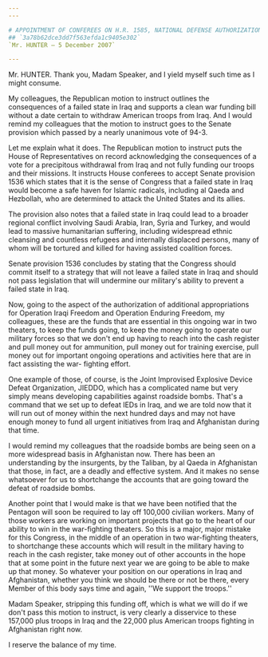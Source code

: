 ```yaml
---
---

# APPOINTMENT OF CONFEREES ON H.R. 1585, NATIONAL DEFENSE AUTHORIZATION  ACT FOR FISCAL YEAR 2008
## `3a78b62dce3dd7f563efda1c9405e302`
`Mr. HUNTER — 5 December 2007`

---
```



Mr. HUNTER. Thank you, Madam Speaker, and I yield myself such time as 
I might consume.

My colleagues, the Republican motion to instruct outlines the 
consequences of a failed state in Iraq and supports a clean war funding 
bill without a date certain to withdraw American troops from Iraq. And 
I would remind my colleagues that the motion to instruct goes to the 
Senate provision which passed by a nearly unanimous vote of 94-3.

Let me explain what it does. The Republican motion to instruct puts 
the House of Representatives on record acknowledging the consequences 
of a vote for a precipitous withdrawal from Iraq and not fully funding 
our troops and their missions. It instructs House conferees to accept 
Senate provision 1536 which states that it is the sense of Congress 
that a failed state in Iraq would become a safe haven for Islamic 
radicals, including al Qaeda and Hezbollah, who are determined to 
attack the United States and its allies.

The provision also notes that a failed state in Iraq could lead to a 
broader regional conflict involving Saudi Arabia, Iran, Syria and 
Turkey, and would lead to massive humanitarian suffering, including 
widespread ethnic cleansing and countless refugees and internally 
displaced persons, many of whom will be tortured and killed for having 
assisted coalition forces.

Senate provision 1536 concludes by stating that the Congress should 
commit itself to a strategy that will not leave a failed state in Iraq 
and should not pass legislation that will undermine our military's 
ability to prevent a failed state in Iraq.

Now, going to the aspect of the authorization of additional 
appropriations for Operation Iraqi Freedom and Operation Enduring 
Freedom, my colleagues, these are the funds that are essential in this 
ongoing war in two theaters, to keep the funds going, to keep the money 
going to operate our military forces so that we don't end up having to 
reach into the cash register and pull money out for ammunition, pull 
money out for training exercise, pull money out for important ongoing 
operations and activities here that are in fact assisting the war-
fighting effort.

One example of those, of course, is the Joint Improvised Explosive 
Device Defeat Organization, JIEDDO, which has a complicated name but 
very simply means developing capabilities against roadside bombs. 
That's a command that we set up to defeat IEDs in Iraq, and we are told 
now that it will run out of money within the next hundred days and may 
not have enough money to fund all urgent initiatives from Iraq and 
Afghanistan during that time.



I would remind my colleagues that the roadside bombs are being seen 
on a more widespread basis in Afghanistan now. There has been an 
understanding by the insurgents, by the Taliban, by al Qaeda in 
Afghanistan that those, in fact, are a deadly and effective system. And 
it makes no sense whatsoever for us to shortchange the accounts that 
are going toward the defeat of roadside bombs.

Another point that I would make is that we have been notified that 
the Pentagon will soon be required to lay off 100,000 civilian workers. 
Many of those workers are working on important projects that go to the 
heart of our ability to win in the war-fighting theaters. So this is a 
major, major mistake for this Congress, in the middle of an operation 
in two war-fighting theaters, to shortchange these accounts which will 
result in the military having to reach in the cash register, take money 
out of other accounts in the hope that at some point in the future next 
year we are going to be able to make up that money. So whatever your 
position on our operations in Iraq and Afghanistan, whether you think 
we should be there or not be there, every Member of this body says time 
and again, ''We support the troops.''

Madam Speaker, stripping this funding off, which is what we will do 
if we don't pass this motion to instruct, is very clearly a disservice 
to these 157,000 plus troops in Iraq and the 22,000 plus American 
troops fighting in Afghanistan right now.

I reserve the balance of my time.